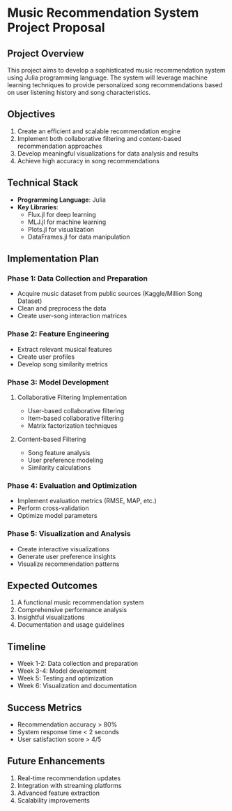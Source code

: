# Music Recommendation System Project Proposal

## Project Overview
This project aims to develop a sophisticated music recommendation system using Julia programming language. The system will leverage machine learning techniques to provide personalized song recommendations based on user listening history and song characteristics.

## Objectives
1. Create an efficient and scalable recommendation engine
2. Implement both collaborative filtering and content-based recommendation approaches
3. Develop meaningful visualizations for data analysis and results
4. Achieve high accuracy in song recommendations

## Technical Stack
- **Programming Language**: Julia
- **Key Libraries**:
  - Flux.jl for deep learning
  - MLJ.jl for machine learning
  - Plots.jl for visualization
  - DataFrames.jl for data manipulation

## Implementation Plan

### Phase 1: Data Collection and Preparation
- Acquire music dataset from public sources (Kaggle/Million Song Dataset)
- Clean and preprocess the data
- Create user-song interaction matrices

### Phase 2: Feature Engineering
- Extract relevant musical features
- Create user profiles
- Develop song similarity metrics

### Phase 3: Model Development
1. Collaborative Filtering Implementation
   - User-based collaborative filtering
   - Item-based collaborative filtering
   - Matrix factorization techniques

2. Content-based Filtering
   - Song feature analysis
   - User preference modeling
   - Similarity calculations

### Phase 4: Evaluation and Optimization
- Implement evaluation metrics (RMSE, MAP, etc.)
- Perform cross-validation
- Optimize model parameters

### Phase 5: Visualization and Analysis
- Create interactive visualizations
- Generate user preference insights
- Visualize recommendation patterns

## Expected Outcomes
1. A functional music recommendation system
2. Comprehensive performance analysis
3. Insightful visualizations
4. Documentation and usage guidelines

## Timeline
- Week 1-2: Data collection and preparation
- Week 3-4: Model development
- Week 5: Testing and optimization
- Week 6: Visualization and documentation

## Success Metrics
- Recommendation accuracy > 80%
- System response time < 2 seconds
- User satisfaction score > 4/5

## Future Enhancements
1. Real-time recommendation updates
2. Integration with streaming platforms
3. Advanced feature extraction
4. Scalability improvements